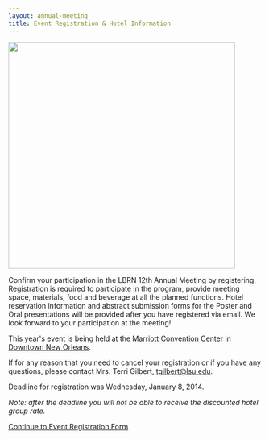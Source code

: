 ```yaml
---
layout: annual-meeting
title: Event Registration & Hotel Information
---
```


<a href="{{ site.baseurl }}files/images/annual-meeting/hotel.jpg"><img class="pull-right img-polaroid" style="width: 450px" src="{{ site.baseurl }}files/images/annual-meeting/hotel.jpg"></a>

Confirm your participation in the LBRN 12th Annual Meeting by registering. Registration is required to participate in the program, provide meeting space, materials, food and beverage at all the planned functions. Hotel reservation information and abstract submission forms for the Poster and Oral presentations will be provided after you have registered via email. We look forward to your participation at the meeting!

This year's event is being held at the [Marriott Convention Center in Downtown New Orleans](http://www.marriott.com/hotels/travel/msymc-new-orleans-downtown-marriott-at-the-convention-center/).

If for any reason that you need to cancel your registration or if you have any questions, please contact Mrs. Terri Gilbert, [tgilbert@lsu.edu](mailto:tgilbert@lsu.edu).

<p class="text-error">
	Deadline for registration was Wednesday, January 8, 2014.
</p>

*Note: after the deadline you will not be able to receive the discounted hotel group rate.*

<a href="https://redcap.lbrn.lsu.edu/surveys/?s=pFZVMeGjpq" class="btn btn-info btn-large">Continue to Event Registration Form</a>
